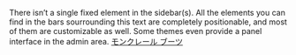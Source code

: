 There isn’t a single fixed element in the sidebar(s). All the elements you can find in the bars sourrounding this text are completely positionable, and most of them are customizable as well. Some themes even provide a panel interface in the admin area.
 <a href="http://www.singladentalcare.com/shoponlinejp.asp?cheap=shop/115288/products-fl36.html" title="モンクレール ブーツ">モンクレール ブーツ</a>